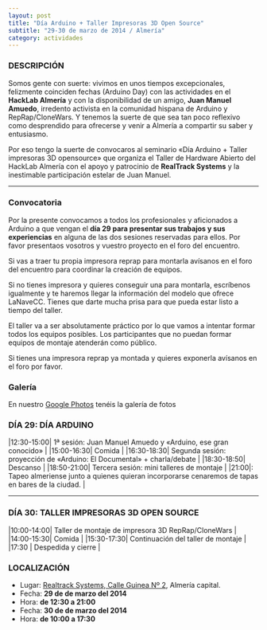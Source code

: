 ```yaml
---
layout: post
title: "Día Arduino + Taller Impresoras 3D Open Source"
subtitle: "29-30 de marzo de 2014 / Almería"
category: actividades
---
```


### DESCRIPCIÓN

Somos gente con suerte: vivimos en unos tiempos excepcionales, felizmente coinciden fechas (Arduino Day)
con las actividades en el **HackLab Almería** y con la disponibilidad de un amigo, **Juan Manuel Amuedo**,
irredento activista en la comunidad hispana de Arduino y RepRap/CloneWars. Y tenemos la suerte de que sea
tan poco reflexivo como desprendido para ofrecerse y venir a Almería a compartir su saber y entusiasmo.

Por eso tengo la suerte de convocaros al seminario «Día Arduino + Taller impresoras 3D opensource» que organiza
el Taller de Hardware Abierto del HackLab Almería con el apoyo y patrocinio de **RealTrack Systems** y
 la inestimable participación estelar de Juan Manuel.

---

### Convocatoria

Por la presente convocamos a todos los profesionales y aficionados a Arduino a que vengan el
**día 29 para presentar sus trabajos y sus experiencias** en alguna de las dos sesiones reservadas para ellos.
 Por favor presentaos vosotros y vuestro proyecto en el foro del encuentro.

Si vas a traer tu propia impresora reprap para montarla avísanos en el foro del encuentro para coordinar la creación
de equipos.

Si no tienes impresora y quieres conseguir una para montarla, escríbenos igualmente y te haremos llegar la
información del modelo que ofrece LaNaveCC.  Tienes que darte mucha prisa para que pueda estar listo a tiempo del taller.

El taller va a ser absolutamente práctico por lo que vamos a intentar formar todos los equipos posibles.
Los participantes que no puedan formar equipos de montaje atenderán como público.

Si tienes una impresora reprap ya montada y quieres exponerla avísanos en el foro por favor.

### Galería

En nuestro [Google Photos](https://goo.gl/photos/qxQY5B3HimPzNgp89) tenéis la galería de fotos


### DÍA 29: DÍA ARDUINO

|12:30-15:00| 1ª sesión:  Juan Manuel Amuedo y «Arduino, ese gran conocido» |
|15:00-16:30| Comida |
|16:30-18:30| Segunda sesión: proyección de «Arduino: El Documental» + charla/debate |
|18:30-18:50| Descanso |
|18:50-21:00| Tercera sesión: mini talleres de montaje |
|21:00|: Tapeo almeriense junto a quienes quieran incorporarse cenaremos de tapas en bares de la ciudad. |

---

### DÍA 30: TALLER IMPRESORAS 3D OPEN SOURCE

|10:00-14:00| Taller de montaje de impresora 3D RepRap/CloneWars |
|14:00-15:30| Comida |
|15:30-17:30| Continuación del taller de montaje |
|17:30 | Despedida y cierre |


### LOCALIZACIÓN

- Lugar: [Realtrack Systems, Calle Guinea Nº 2][1], Almería capital.
- Fecha: **29 de de marzo del 2014**
- Hora: **de 12:30 a 21:00**
- Fecha: **30 de de marzo del 2014**
- Hora: **de 10:00 a 17:30**

[1]: http://bit.ly/RealTrackSystems

